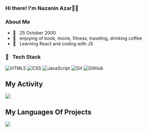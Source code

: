 ### Hi there! I'm Nazanin Azar👩🏻

<h3>About Me</h3>

- 🧁 &nbsp; 25 October 2000
- 🧠 &nbsp; enjoying of book, movie, fitness, traveling, drinking coffee
- 🌷 &nbsp; Learning React and coding with JS 

<h3>🔗 &nbsp; Tech Stack</h3>

![HTML5](https://img.shields.io/badge/html5-%23E34F26.svg?style=for-the-badge&logo=html5&logoColor=white)
![CSS](https://img.shields.io/badge/css-%231572B6.svg?style=for-the-badge&logo=css&logoColor=white)
![JavaScript](https://img.shields.io/badge/javascript-%23323330.svg?style=for-the-badge&logo=javascript&logoColor=%23F7DF1E)
![Git](https://img.shields.io/badge/git-%23F05033.svg?style=for-the-badge&logo=git&logoColor=white)
![GitHub](https://img.shields.io/badge/github-%23121011.svg?style=for-the-badge&logo=github&logoColor=white)





## My Activity
<img src="https://github-readme-stats.vercel.app/api?username=Nazanin-Azar&show_icons=true&theme=tokyonight" />

## My Languages Of Projects
<img src="https://github-readme-stats.vercel.app/api/top-langs/?username=Nazanin-Azar&layout=pie" />


